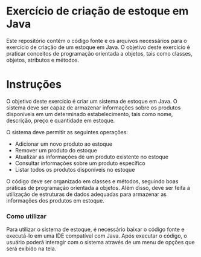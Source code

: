 # Exercício de criação de estoque em Java

Este repositório contém o código fonte e os arquivos necessários para o exercício de criação de um estoque em Java. O objetivo deste exercício é praticar conceitos de programação orientada a objetos, tais como classes, objetos, atributos e métodos.

# Instruções

O objetivo deste exercício é criar um sistema de estoque em Java. O sistema deve ser capaz de armazenar informações sobre os produtos disponíveis em um determinado estabelecimento, tais como nome, descrição, preço e quantidade em estoque.

O sistema deve permitir as seguintes operações:

* Adicionar um novo produto ao estoque
* Remover um produto do estoque
* Atualizar as informações de um produto existente no estoque
* Consultar informações sobre um produto específico
* Listar todos os produtos disponíveis no estoque

O código deve ser organizado em classes e métodos, seguindo boas práticas de programação orientada a objetos. Além disso, deve ser feita a utilização de estruturas de dados adequadas para armazenar as informações dos produtos em estoque.

### Como utilizar
Para utilizar o sistema de estoque, é necessário baixar o código fonte e executá-lo em uma IDE compatível com Java. Após executar o código, o usuário poderá interagir com o sistema através de um menu de opções que será exibido na tela.
